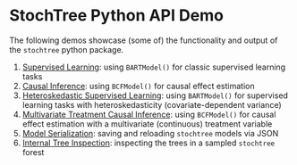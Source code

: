 # StochTree Python API Demo

The following demos showcase (some of) the functionality and output of the `stochtree` python package. 

1. [Supervised Learning](supervised_learning.ipynb): using `BARTModel()` for classic supervised learning tasks
2. [Causal Inference](causal_inference.ipynb): using `BCFModel()` for causal effect estimation
3. [Heteroskedastic Supervised Learning](heteroskedastic_supervised_learning.ipynb): using `BARTModel()` for supervised learning tasks with heteroskedasticity (covariate-dependent variance)
4. [Multivariate Treatment Causal Inference](multivariate_treatment_causal_inference.ipynb): using `BCFModel()` for causal effect estimation with a multivariate (continuous) treatment variable
5. [Model Serialization](serialization.ipynb): saving and reloading `stochtree` models via JSON
6. [Internal Tree Inspection](tree_inspection.ipynb): inspecting the trees in a sampled `stochtree` forest
